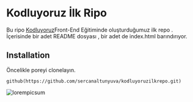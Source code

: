 # Kodluyoruz İlk Ripo
Bu ripo [Kodluyoruz]()Front-End Eğitiminde oluşturduğumuz ilk repo . İçerisinde bir adet README dosyası , bir adet de index.html barındırıyor. 


## Installation 
Öncelikle poreyi clonelayın.
```pyhton
github(https://github.com/sercanaltunyuva/kodluyoruzilkrepo.git)
```
![lorempicsum](https://picsum.photos/200/300?grayscale)
